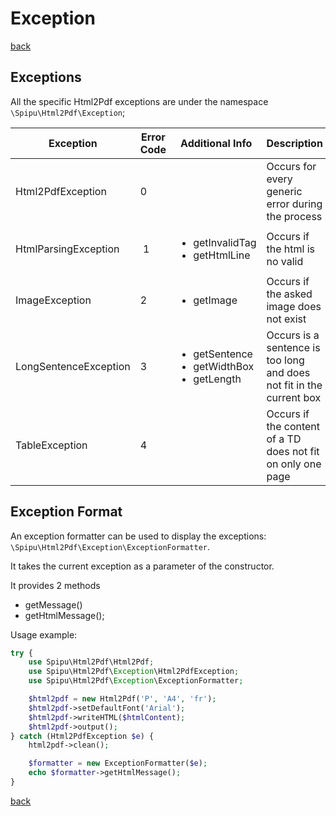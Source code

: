 # Exception

[back](./README.md)

## Exceptions

All the specific Html2Pdf exceptions are under the namespace `\Spipu\Html2Pdf\Exception`;

Exception|Error Code|Additional Info|Description
---------|----------|---------------|-----------
Html2PdfException | 0 | | Occurs for every generic error during the process
HtmlParsingException | 1 | <ul><li>getInvalidTag</li><li>getHtmlLine</li></ul> | Occurs if the html is no valid
ImageException | 2 | <ul><li>getImage</li></ul> | Occurs if the asked image does not exist
LongSentenceException | 3 | <ul><li>getSentence</li><li>getWidthBox</li><li>getLength</li></ul> | Occurs is a sentence is too long and does not fit in the current box
TableException | 4 | | Occurs if the content of a TD does not fit on only one page

## Exception Format

An exception formatter can be used to display the exceptions: `\Spipu\Html2Pdf\Exception\ExceptionFormatter`.

It takes the current exception as a parameter of the constructor.

It provides 2 methods

  * getMessage()
  * getHtmlMessage();

Usage example:

```php
try {
    use Spipu\Html2Pdf\Html2Pdf;
    use Spipu\Html2Pdf\Exception\Html2PdfException;
    use Spipu\Html2Pdf\Exception\ExceptionFormatter;

    $html2pdf = new Html2Pdf('P', 'A4', 'fr');
    $html2pdf->setDefaultFont('Arial');
    $html2pdf->writeHTML($htmlContent);
    $html2pdf->output();
} catch (Html2PdfException $e) {
    html2pdf->clean();

    $formatter = new ExceptionFormatter($e);
    echo $formatter->getHtmlMessage();
}
```

[back](./README.md)
